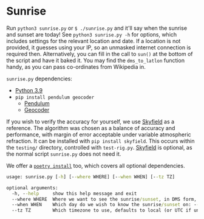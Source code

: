# Sunrise

Run `python3 sunrise.py` or `$ ./sunrise.py` and it'll say when the sunrise and sunset are today!
See `python3 sunrise.py -h` for options, which includes settings for the relevant location and date.
If a location is not provided, it guesses using your IP, so an unmasked internet connection is required then.
Alternatively, you can fill in the call to `sun()` at the bottom of the script and have it baked it.
You may find the `dms_to_latlon` function handy, as you can pass co-ordinates from Wikipedia in.

`sunrise.py` dependencies:
- [Python 3.9](https://www.python.org)
- `pip install pendulum geocoder`
  - [Pendulum](https://pendulum.eustace.io)
  - [Geocoder](https://github.com/DenisCarriere/geocoder)

If you wish to verify the accuracy for yourself, we use [Skyfield](https://rhodesmill.org/skyfield/) as a reference.
The algorithm was chosen as a balance of accuracy and performance, with margin of error acceptable under variable atmospheric refraction.
It can be installed with `pip install skyfield`. This occurs within the `testing/` directory, controlled with `test-rig.py`.
[Skyfield](https://rhodesmill.org/skyfield/) is optional, as the normal script `sunrise.py` does not need it.

We offer a [`poetry install`](https://python-poetry.org/) too, which covers all optional dependencies.

```cmd
usage: sunrise.py [-h] [--where WHERE] [--when WHEN] [--tz TZ]

optional arguments:
  -h, --help     show this help message and exit
  --where WHERE  Where we want to see the sunrise/sunset, in DMS form, i.e. London is: --where "51°30′26″N 0°7′39″W"
  --when WHEN    Which day do we wish to know the sunrise/sunset on: --when "1999-12-31"
  --tz TZ        Which timezone to use, defaults to local (or UTC if unknown): --tz "Europe/London"
```

